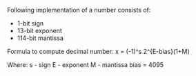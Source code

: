Following implementation of a number consists of:
- 1-bit sign
- 13-bit exponent 
- 114-bit mantissa 

Formula to compute decimal number:
x  = (-1)^s 2^{E-bias}(1+M)

Where:
s - sign
E - exponent
M - mantissa
bias = 4095


